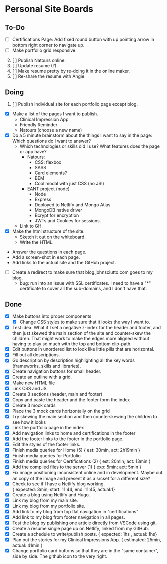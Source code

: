 # Personal Site Boards

## To-Do

- [ ] Certifications Page: Add fixed round button with up pointing arrow in
      bottom right corner to navigate up.
- [ ] Make portfolio grid responsive.

2. [ ] Publish Natours online.
3. [ ] Update resume (?).
4. [ ] Make resume pretty by re-doing it in the online maker.
5. [ ] Re-share the resume with Angie.

## Doing

1. [ ] Publish individual site for each portfolio page except blog.

- [X] Make a list of the pages I want to publish.
  - Clinical Impression App
  - Friendly Reminder
  - Natours (choose a new name)
- [X] Do a 5 minute brainstorm about the things I want to say in the page: Which
  questions do I want to answer?
  - Which technologies or skills did I use? What features does the page or app have?
    - Natours:
      - CSS: flexbox
      - SASS
      - Card elements?
      - BEM
      - Cool modal with just CSS (no JS!)
    - EANT project (node)
      - Node
      - Express
      - Deployed to Netlify and Mongo Atlas
      - MongoDB native driver
      - Bcrypt for encryption
      - JWTs and Cookies for sessions.
  - Link to GH.
- [X] Make the html structure of the site.
  - Sketch it out on the whiteboard.
  - Write the HTML.
- Answer the questions in each page.
- Add a screen-shot in each page.
- Add links to the actual site and the GitHub project.

- [ ] Create a redirect to make sure that blog.johnsciutto.com goes to my blog.
  - bug: run into an issue with SSL certificates. I need to have a "*"
    certificate to cover all the sub-domains, and I don't have that.

## Done

- [X] Make buttons into proper components
  - [X] Change CSS styles to make sure that it looks the way I want to.
- [X] Test idea: What if I set a negative z-index for the header and footer,
    and then just skewed the main section of the site and counter-skew the
    children. That might work to make the edges more aligned without having to
    play so much with the top and bottom clip-path.
- [X] Edit buttons in unordered list to look like little pills that are horizontal.
- [X] Fill out all descriptions.
- [X] Go description by description highlighting all the key words
      (frameworks, skills and libraries).
- [X] Create navigation buttons for small header.
- [X] Create an outline with a grid.
- [X] Make new HTML file
- [X] Link CSS and JS
- [X] Create 3 sections (header, main and footer)
- [X] Copy and paste the header and the footer form the index
- [X] Create 3 mock cards
- [X] Place the 3 mock cards horizontally on the grid
- [X] Try skewing the main section and then counterskewing the children to
      see how it looks
- [X] Link the portfolio page in the index
- [X] Add navigation links to home and certifications in the footer
- [X] Add the footer links to the footer in the portfolio page.
- [X] Edit the styles of the footer links.
- [X] Finish media queries for Home (5) { est: 30min, act: 2h19min }
- [X] Finish media queries for Portfolio
- [X] Finish media queries for Certifications (2) { est: 20min; act: 13min }
- [X] Add the compiled files to the server (1) { exp: 5min; act: 5min }
- [X] Fix image positioning inconsistent online and in development. Maybe cut
      an copy of the image and present it as a srcset for a different size?
- [X] Check to see if I have a Netlify blog working.  
      { expected: 3min; start: 11:44, end: 11:45, actual:1}
- [X] Create a blog using Netlify and Hugo.
- [X] Link my blog from my main site.
- [X] Link my blog from my portfolio site.
- [X] Add link to my blog from top flat navigation in "certifications"
- [X] Add link to my blog from footer navigation in all pages.
- [X] Test the blog by publishing one article directly from VSCode using git.
- [X] Create a resume single page up on Netlify, linked from my GitHub.
- [X] Create a schedule to write/publish posts. { expected: 1hs , actual: 1hs}
- [X] Plan out the stories for my Clinical Impressions App. { estimated:
      25min, actual: 41min }
- [X] Change portfolio card buttons so that they are in the "same container",
      side by side. The github icon to the very right.
